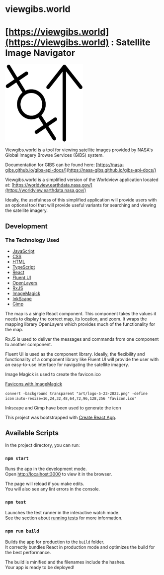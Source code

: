# viewgibs.world 

# [https://viewgibs.world](https://viewgibs.world) : Satellite Image Navigator

<img width="250px" src='public/logo.svg'>

Viewgibs.world is a tool for viewing satellite images provided by NASA's Global Imagery Browse Services (GIBS) system.

Documentation for GIBS can be found here: 
[https://nasa-gibs.github.io/gibs-api-docs/](https://nasa-gibs.github.io/gibs-api-docs/)

Viewgibs.world is a simplified version of the Worldview application located at: [https://worldview.earthdata.nasa.gov/](https://worldview.earthdata.nasa.gov/)

Ideally, the usefulness of this simplified application will provide users with an optional tool that will provide useful variants for searching and viewing the satellite imagery.

## Development

### The Technology Used

* [JavaScript](https://developer.mozilla.org/en-US/docs/Web/JavaScript)
* [CSS](https://developer.mozilla.org/en-US/docs/Web/CSS)
* [HTML](https://developer.mozilla.org/en-US/docs/Web/HTML)
* [TypeScript](https://www.typescriptlang.org)
* [React](https://reactjs.org/)
* [Fluent UI](https://developer.microsoft.com/en-us/fluentui)
* [OpenLayers](https://openlayers.org/)
* [RxJS](https://rxjs.dev/)
* [ImageMagick](https://imagemagick.org)
* [InkScape](https://inkscape.org/)
* [Gimp](https://www.gimp.org/)


The map is a single React component. This component takes the values it needs to display the correct map, its location, and zoom. It wraps the mapping library OpenLayers which provides much of the functionality for the map.

RxJS is used to deliver the messages and commands from one component to another component.

Fluent UI is used as the component library. Ideally, the flexibility and functionality of a component library like Fluent UI will provide the user with an easy-to-use interface for navigating the satellite imagery.

Image Magick is used to create the favicon.ico

[Favicons with ImageMagick](https://nedbatchelder.com/blog/202012/favicons_with_imagemagick.html)
```
convert -background transparent "art/logo-5-23-2022.png" -define icon:auto-resize=16,24,32,48,64,72,96,128,256 "favicon.ico"
```

Inkscape and Gimp have been used to generate the icon

This project was bootstrapped with [Create React App](https://github.com/facebook/create-react-app).

## Available Scripts

In the project directory, you can run:

### `npm start`

Runs the app in the development mode.\
Open [http://localhost:3000](http://localhost:3000) to view it in the browser.

The page will reload if you make edits.\
You will also see any lint errors in the console.

### `npm test`

Launches the test runner in the interactive watch mode.\
See the section about [running tests](https://facebook.github.io/create-react-app/docs/running-tests) for more information.

### `npm run build`

Builds the app for production to the `build` folder.\
It correctly bundles React in production mode and optimizes the build for the best performance.

The build is minified and the filenames include the hashes.\
Your app is ready to be deployed!
